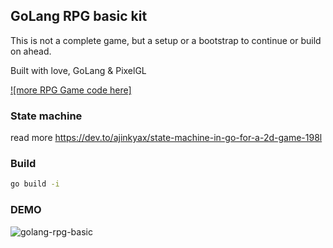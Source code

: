 ## GoLang RPG basic kit

This is not a complete game, but a setup or a bootstrap to continue or build on ahead.

Built with love, GoLang & PixelGL

[![more RPG Game code here]](https://github.com/steelx/go-rpg-cgm)

### State machine
read more https://dev.to/ajinkyax/state-machine-in-go-for-a-2d-game-198l


### Build
```bash
go build -i
```

### DEMO
![golang-rpg-basic](https://user-images.githubusercontent.com/3184210/82204547-b9997080-9922-11ea-9d7b-4f5bebd439bd.gif)
